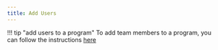 ```yaml
---
title: Add Users
---
```




!!! tip "add users to a program"
    To add team members to a program, you can follow the instructions [here](../add-team-members)